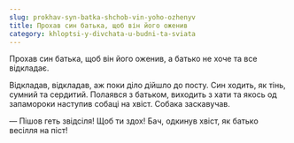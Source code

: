 ```yaml
---
slug: prokhav-syn-batka-shchob-vin-yoho-ozhenyv
title: Прохав син батька, щоб він його оженив
category: khloptsi-y-divchata-u-budni-ta-sviata
---
```

Прохав син батька, щоб він його оженив, а батько не хоче та все відкладає.

Відкладав, відкладав, аж поки діло дійшло до посту. Син ходить, як тінь, сумний та сердитий. Полаявся з батьком, виходить з хати та якось од запамороки наступив собаці на хвіст. Собака заскавучав.

— Пішов геть звідсіля! Щоб ти здох! Бач, одкинув хвіст, як батько весілля на піст!
